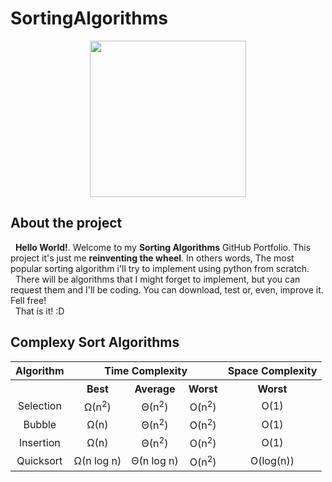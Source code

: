 # SortingAlgorithms

<p align="center">
  <img src="https://cdn-images-1.medium.com/max/1600/1*Je8WwRHArkBTLvuhModZDA.png" width=250>
</p>

## About the project
&nbsp; **Hello World!**. Welcome to my **Sorting Algorithms** GitHub Portfolio. This project it's just me **reinventing the wheel**. 
In others words, The most popular sorting algorithm i'll try to implement using python from scratch.  
&nbsp; There will be algorithms that I might forget to implement, but you can request them and I'll be coding. You can download, test or, even, improve it. Fell free!  
&nbsp; That is it! :D

## Complexy Sort Algorithms
<table>
  <tr align="center">
    <th>Algorithm</th>
    <th colspan="3">Time Complexity</th>
    <th>Space Complexity</th>
  </tr>
  <tr align="center">
    <th></th>
    <th>Best</th>
    <th>Average</th>
    <th>Worst</th>
    <th>Worst</th>
  <tr align="center">
    <td>Selection</td>
    <td>Ω(n<sup>2</sup>)</td>
    <td>Θ(n<sup>2</sup>)</td>
    <td>O(n<sup>2</sup>)</td>
    <td>O(1)</td>
  </tr>
  <tr align="center">
    <td>Bubble</td>
    <td>Ω(n)</td>
    <td>Θ(n<sup>2</sup>)</td>
    <td>O(n<sup>2</sup>)</td>
    <td>O(1)</td>
  </tr>
  <tr align="center">
    <td>Insertion</td>
    <td>Ω(n)</td>
    <td>Θ(n<sup>2</sup>)</td>
    <td>O(n<sup>2</sup>)</td>
    <td>O(1)</td>
  </tr>
  <tr align="center">
    <td>Quicksort</td>
    <td>Ω(n log n)</td>
    <td>Θ(n log n)</td>
    <td>O(n<sup>2</sup>)</td>
    <td>O(log(n))</td>
  </tr>
</table>
